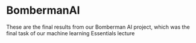 # BombermanAI
These are the final results from our Bomberman AI project, which was the final task of our machine learning Essentials lecture
